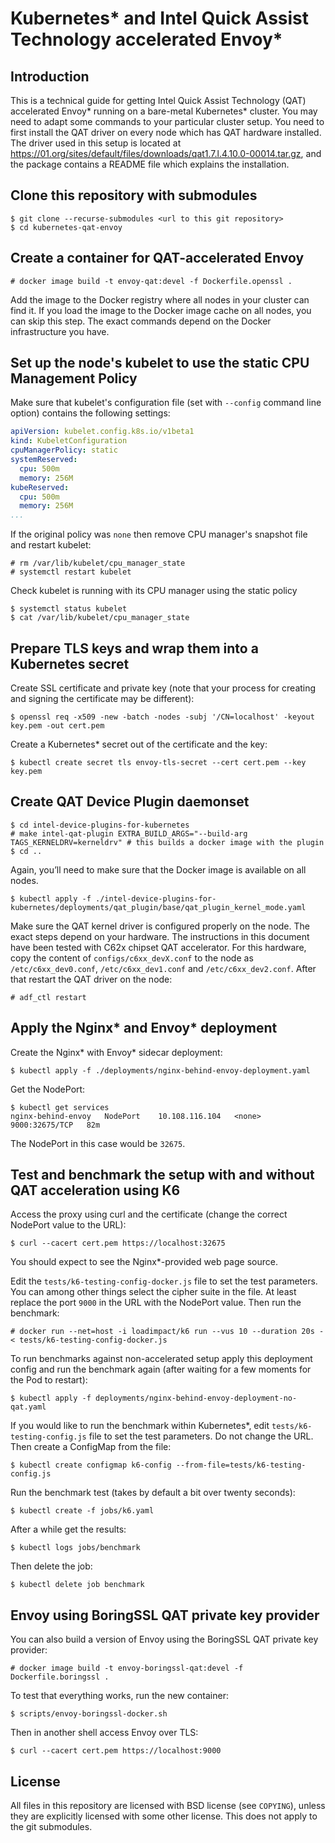 # Kubernetes* and Intel Quick Assist Technology accelerated Envoy*

## Introduction

This is a technical guide for getting Intel Quick Assist Technology (QAT) accelerated Envoy* running on a bare-metal Kubernetes* cluster. You may need to adapt some commands to your particular cluster setup. You need to first install the QAT driver on every node which has QAT hardware installed. The driver used in this setup is located at https://01.org/sites/default/files/downloads/qat1.7.l.4.10.0-00014.tar.gz, and the package contains a README file which explains the installation.

## Clone this repository with submodules

    $ git clone --recurse-submodules <url to this git repository>
    $ cd kubernetes-qat-envoy

## Create a container for QAT-accelerated Envoy

    # docker image build -t envoy-qat:devel -f Dockerfile.openssl .

Add the image to the Docker registry where all nodes in your cluster can find it. If you load the image to the Docker image cache on all nodes, you can skip this step. The exact commands depend on the Docker infrastructure you have.

## Set up the node's kubelet to use the static CPU Management Policy

Make sure that kubelet's configuration file (set with `--config` command line option) contains the following settings:

```yaml
apiVersion: kubelet.config.k8s.io/v1beta1
kind: KubeletConfiguration
cpuManagerPolicy: static
systemReserved:
  cpu: 500m
  memory: 256M
kubeReserved:
  cpu: 500m
  memory: 256M
...
```

If the original policy was `none` then remove CPU manager's snapshot file and restart kubelet:

    # rm /var/lib/kubelet/cpu_manager_state
    # systemctl restart kubelet

Check kubelet is running with its CPU manager using the static policy

    $ systemctl status kubelet
    $ cat /var/lib/kubelet/cpu_manager_state

## Prepare TLS keys and wrap them into a Kubernetes secret

Create SSL certificate and private key (note that your process for creating and signing the certificate may be different):

    $ openssl req -x509 -new -batch -nodes -subj '/CN=localhost' -keyout key.pem -out cert.pem

Create a Kubernetes* secret out of the certificate and the key:

    $ kubectl create secret tls envoy-tls-secret --cert cert.pem --key key.pem

## Create QAT Device Plugin daemonset

    $ cd intel-device-plugins-for-kubernetes
    # make intel-qat-plugin EXTRA_BUILD_ARGS="--build-arg TAGS_KERNELDRV=kerneldrv" # this builds a docker image with the plugin
    $ cd ..

Again, you’ll need to make sure that the Docker image is available on all nodes.

    $ kubectl apply -f ./intel-device-plugins-for-kubernetes/deployments/qat_plugin/base/qat_plugin_kernel_mode.yaml

Make sure the QAT kernel driver is configured properly on the node. The exact steps depend on your hardware. The instructions in this document have been tested with C62x chipset QAT accelerator. For this hardware, copy the content of `configs/c6xx_devX.conf` to the node as `/etc/c6xx_dev0.conf`, `/etc/c6xx_dev1.conf` and `/etc/c6xx_dev2.conf`. After that restart the QAT driver on the node:

    # adf_ctl restart

## Apply the Nginx* and Envoy* deployment

Create the Nginx* with Envoy* sidecar deployment:

    $ kubectl apply -f ./deployments/nginx-behind-envoy-deployment.yaml

Get the NodePort:

    $ kubectl get services
    nginx-behind-envoy   NodePort    10.108.116.104   <none>        9000:32675/TCP   82m

The NodePort in this case would be `32675`.

## Test and benchmark the setup with and without QAT acceleration using K6

Access the proxy using curl and the certificate (change the correct NodePort value to the URL):

    $ curl --cacert cert.pem https://localhost:32675

You should expect to see the Nginx*-provided web page source.

Edit the `tests/k6-testing-config-docker.js` file to set the test parameters.  You can among other things select the cipher suite in the file. At least replace the port `9000` in the URL with the NodePort value.  Then run the benchmark:

    # docker run --net=host -i loadimpact/k6 run --vus 10 --duration 20s -< tests/k6-testing-config-docker.js

To run benchmarks against non-accelerated setup apply this deployment config and run the benchmark again (after waiting for a few moments for the Pod to restart):

    $ kubectl apply -f deployments/nginx-behind-envoy-deployment-no-qat.yaml

If you would like to run the benchmark within Kubernetes*, edit `tests/k6-testing-config.js` file to set the test parameters. Do not change the URL. Then create a ConfigMap from the file:

    $ kubectl create configmap k6-config --from-file=tests/k6-testing-config.js

Run the benchmark test (takes by default a bit over twenty seconds):

    $ kubectl create -f jobs/k6.yaml

After a while get the results:

    $ kubectl logs jobs/benchmark

Then delete the job:

    $ kubectl delete job benchmark

## Envoy using BoringSSL QAT private key provider

You can also build a version of Envoy using the BoringSSL QAT private key provider:

    # docker image build -t envoy-boringssl-qat:devel -f Dockerfile.boringssl .

To test that everything works, run the new container:

    $ scripts/envoy-boringssl-docker.sh

Then in another shell access Envoy over TLS:

    $ curl --cacert cert.pem https://localhost:9000

## License

All files in this repository are licensed with BSD license (see `COPYING`), unless they are explicitly licensed with some other license.  This does not apply to the git submodules.
